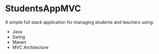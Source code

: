 # StudentsAppMVC

A simple full stack application for managing students and teachers using:

* Java
* Swing
* Maven
* MVC Architecture
